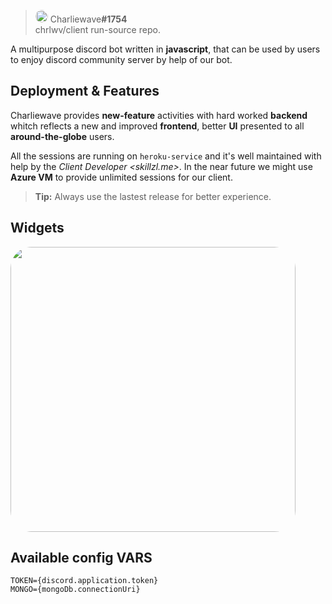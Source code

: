 
> <img style="border-radius: 300px;" src="https://japi.rest/discord/v1/user/902937010103275581/avatar?size=512" width="20"/> Charliewave<strong>#1754</strong><br/> chrlwv/client run-source repo.

A multipurpose discord bot written in **javascript**, that can be used by users to enjoy discord community server by help of our bot.

## Deployment & Features

Charliewave provides **new-feature** activities with hard worked **backend** whitch reflects a new and improved **frontend**, better **UI** presented to all **around-the-globe** users.

All the sessions are running on `heroku-service` and it's well maintained with help by the *Client Developer <skillzl.me>*. In the near future we might use **Azure VM** to provide unlimited sessions for our client.

> **Tip:** Always use the lastest release for better experience.
## Widgets

<a href="https://chrlwv.tech" ><img style="border-radius: 34px;" src="https://i.imgur.com/CVYoM6s.png" width="456"/><a/>

## Available config VARS
```
TOKEN={discord.application.token}
MONGO={mongoDb.connectionUri}
```
